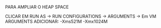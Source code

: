 PARA AMPLIAR O HEAP SPACE

CLICAR EM RUN AS -> RUN CONFIGURATIONS -> ARGUMENTS -> Em VM ARGUMENTS ADICIONAR: -Xms521M -Xmx1024M